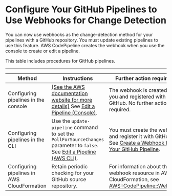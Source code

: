 # Configure Your GitHub Pipelines to Use Webhooks for Change Detection<a name="pipelines-webhooks-migration"></a>

You can now use webhooks as the change\-detection method for your pipelines with a GitHub repository\. You must update existing pipelines to use this feature\. AWS CodePipeline creates the webhook when you use the console to create or edit a pipeline\.

This table includes procedures for GitHub pipelines\.


****  

| Method | Instructions | Further action required? | 
| --- | --- | --- | 
| Configuring pipelines in the console |  [\[See the AWS documentation website for more details\]](http://docs.aws.amazon.com/codepipeline/latest/userguide/pipelines-webhooks-migration.html) See [Edit a Pipeline \(Console\)](pipelines-edit.md#pipelines-edit-console)\.  |  The webhook is created for you and registered with GitHub\.  No further action is required\.  | 
| Configuring pipelines in the CLI |  Use the `update-pipeline` command to set the `PollForSourceChanges` parameter to `false`\. See [Edit a Pipeline \(AWS CLI\)](pipelines-edit.md#pipelines-edit-cli)\.  |  You must create the webhook and register it with GitHub\. See [Create a Webhook for Your GitHub Pipeline](pipelines-webhooks-create.md)\.  | 
| Configuring pipelines in AWS CloudFormation |  Retain periodic checking for your GitHub source repository\.  |  For information about the webhook resource in AWS CloudFormation, see [AWS::CodePipeline::Webhook](http://docs.aws.amazon.com/AWSCloudFormation/latest/UserGuide/aws-resource-codepipeline-webhook.html)\.  | 